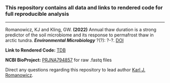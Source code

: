 ### This repository contains all data and links to rendered code for full reproducible analysis
____________________________________________________________

Romanowicz, KJ and Kling, GW. **(2022)** Annual thaw duration is a strong predictor of the soil microbiome and its response to permafrost thaw in arctic tundra. ***Environmental Microbiology*** ?(?): ?-?. [DOI]()

**Link to Rendered Code:** [TDB]()

**NCBI BioProject:** [PRJNA794857](https://www.ncbi.nlm.nih.gov/bioproject/?term=PRJNA794857) for raw .fastq files

Direct any questions regarding this repository to lead author [Karl J. Romanowicz](mailto:kjromano@umich.edu).
